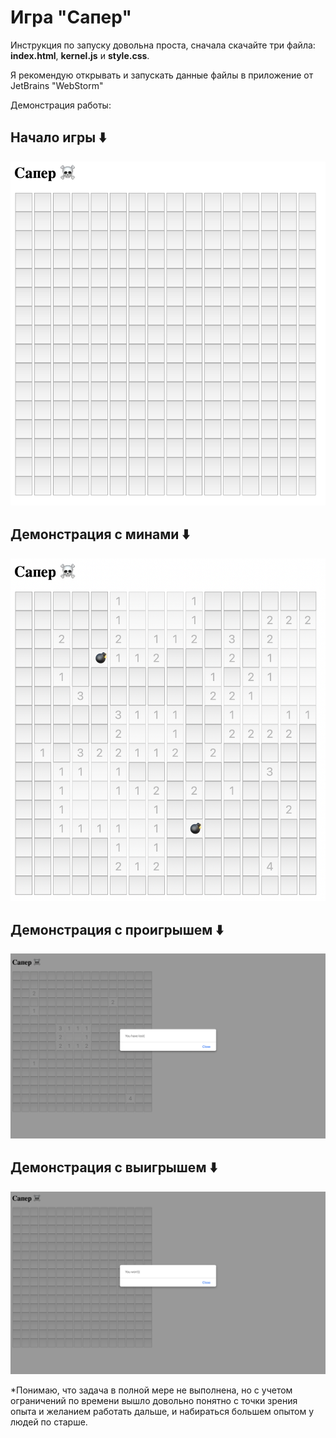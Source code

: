 # Игра "Сапер"

Инструкция по запуску довольна проста, сначала скачайте три файла: **index.html**, **kernel.js** и **style.css**.

Я рекомендую открывать и запускать данные файлы в приложение от JetBrains "WebStorm"

Демонстрация работы: 

## Начало игры ⬇️
![view](https://github.com/artemKhlv/minesweeper/blob/main/view.png)

## Демонстрация с минами ⬇️
![view_with_mines](https://github.com/artemKhlv/minesweeper/blob/main/view_with_mines.png)

## Демонстрация с проигрышем ⬇️
![lost](https://github.com/artemKhlv/minesweeper/blob/main/lost.png)

## Демонстрация с выигрышем ⬇️
![lost](https://github.com/artemKhlv/minesweeper/blob/main/won.png)

*Понимаю, что задача в полной мере не выполнена, но с учетом ограничений по времени вышло довольно понятно с точки зрения опыта и желанием работать дальше, и набираться большем опытом у людей по старше.
